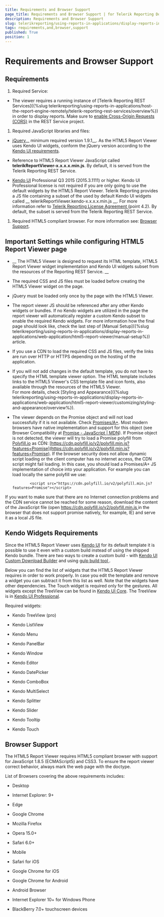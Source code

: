 ```yaml
---
title: Requirements and Browser Support
page_title: Requirements and Browser Support | for Telerik Reporting Documentation
description: Requirements and Browser Support
slug: telerikreporting/using-reports-in-applications/display-reports-in-applications/web-application/html5-report-viewer/requirements-and-browser-support
tags: requirements,and,browser,support
published: True
position: 1
---
```


# Requirements and Browser Support



## Requirements

1. Required Service:
            

* The viewer requires a running instance of [Telerik Reporting REST Services]({%slug telerikreporting/using-reports-in-applications/host-the-report-engine-remotely/telerik-reporting-rest-services/overview%})
                  in order to display reports. Make sure to
                  [enable Cross-Origin Requests (CORS)](https://docs.microsoft.com/en-us/aspnet/web-api/overview/security/enabling-cross-origin-requests-in-web-api) in the REST Service project.
                

1. Required JavaScript libraries and files:

* [jQuery](http://jquery.com/download/)__ minimum required version 1.9.1__. As the HTML5 Report Viewer uses Kendo UI widgets, conform the jQuery version according to the
                  [Kendo UI requirements](https://docs.telerik.com/kendo-ui/intro/supporting/jquery-support).
                

* Reference to HTML5 Report Viewer JavaScript called __telerikReportViewer-x.x.x.x.min.js__. By default, it is served from the
                  Telerik Reporting REST Service.
                

* [Kendo UI](https://www.telerik.com/kendo-ui) Professional Q3 2015 (2015.3.1111) or higher.
                  Kendo UI Professional license is not required if you are only going to use the default widgets by the HTML5 Report Viewer.
                  Telerik Reporting provides a JS file containing a subset of the used by default Kendo UI widgets called __
                    telerikReportViewer.kendo-x.x.x.x.min.js
                  __. For more information refer to [
                      Telerik Reporting License Agreement
                    ](https://www.telerik.com/purchase/license-agreement/reporting-dlw-s)
                  (point 4.2). By default, the subset is served from the Telerik Reporting REST Service.
                

1. Required HTML5 compliant browser. For more information see: [Browser Support](#browser-support).
            

## Important Settings while configuring HTML5 Report Viewer page

* __
                The HTML5 Viewer is designed to request its HTML template, HTML5 Report Viewer widget implementation and Kendo UI widgets subset
                from the resources of the Reporting REST Service.
              __

* The required CSS and JS files must be loaded before creating the HTML5 Viewer widget on the page.

* jQuery must be loaded only once by the page with the HTML5 Viewer.

* The report viewer JS should be referenced after any other Kendo widgets or bundles.
              If no Kendo widgets are utilized in the page the report viewer will automatically register a custom Kendo subset to 
              enable the required Kendo widgets. For more information how the final page should look like, check the last step of 
              [Manual Setup]({%slug telerikreporting/using-reports-in-applications/display-reports-in-applications/web-application/html5-report-viewer/manual-setup%}) article.
            

* If you use a CDN to load the required CSS and JS files, verify the links are run over HTTP or HTTPS depending on the hosting of the application.

* If you will not add changes in the default template, you do not have to specify the HTML template viewer option.
              The HTML template includes links to the HTML5 Viewer's CSS template file and icon fonts, also available through the resources of the HTML5 Viewer.  
              For more details, check [Styling and Appearance]({%slug telerikreporting/using-reports-in-applications/display-reports-in-applications/web-application/html5-report-viewer/customizing/styling-and-appearance/overview%}).
            

* The viewer depends on the Promise object and will not load successfully if it is not available. Check [Promises/A+](https://promisesaplus.com/).
              Most modern browsers have native implementation and support for this object (see Browser Compatibility at [Promise - JavaScript | MDN](https://developer.mozilla.org/en-US/docs/Web/JavaScript/Reference/Global_Objects/Promise)).
              If Promise object is not detected, the viewer will try to load a Promise polyfill from [Polyfill.io](https://polyfill.io) as CDN: [https://cdn.polyfill.io/v2/polyfill.min.js?features=Promise](https://cdn.polyfill.io/v2/polyfill.min.js?features=Promise).
              If the browser security does not allow dynamic script loading or the client computer has no
              internet access, the CDN script might fail loading. In this case, you should load a Promises/A+ JS implementation
              of choice into your application. For example you can load locally the same polyfill we use:
            

	
              <script src="https://cdn.polyfill.io/v2/polyfill.min.js?features=Promise"></script>
            

If you want to make sure that there are no Internet connection problems and the CDN service cannot be
              reached for some reason, download the content of the JavaScript file
              (open  [ https://cdn.polyfill.io/v2/polyfill.min.js ]( https://cdn.polyfill.io/v2/polyfill.min.js )
               in the browser that does not support promise natively, for example, IE) and serve it as a local JS file. 
            

## Kendo Widgets Requirements

Since the HTML5 Report Viewer uses
          [Kendo UI](http://www.telerik.com/kendo-ui)
          for its default template it is possible to use it even with a custom build instead of using the shipped Kendo bundle.
          There are two ways to create a custom build - with [Kendo UI Custom Download Builder](http://www.telerik.com/download/custom-download) and using [
              gulp build tool
            ](https://docs.telerik.com/kendo-ui/intro/installation/what-you-need#use-gulp).
        

Below you can find the list of widgets that the HTML5 Report Viewer requires in order to work properly.
          In case you edit the template and remove a widget you can subtract it from this list as well.
          Note that the widgets have other dependencies.
          The Touch widget is required only for the gestures.
          All widgets except the TreeView can be found in
          [Kendo UI Core](http://www.telerik.com/download/kendo-ui-core).
          The TreeView is in
          [Kendo UI Professional](http://www.telerik.com/download/kendo-ui).
        

Required widgets:
        

* Kendo TreeView (pro)

* Kendo ListView

* Kendo Menu

* Kendo PanelBar

* Kendo Window

* Kendo Editor

* Kendo DatePicker

* Kendo ComboBox

* Kendo MultiSelect

* Kendo Splitter

* Kendo Slider

* Kendo Tooltip

* Kendo Touch

## Browser Support

The HTML5 Report Viewer requires HTML5 compliant browser with support for JavaScript 1.8.5 (ECMAScript5) and CSS3. 
          To ensure the report viewer correct behavior, always mark the web page with the <!DOCTYPE html> doctype.
        

List of Browsers covering the above requirements includes:

* Desktop

* Internet Explorer: 9+

* Edge

* Google Chrome

* Mozilla Firefox

* Opera 15.0+

* Safari 6.0+

* Mobile

* Safari for iOS

* Google Chrome for iOS

* Google Chrome for Android

* Android Browser

* Internet Explorer 10+ for Windows Phone

* BlackBerry 7.0+ touchscreen devices
